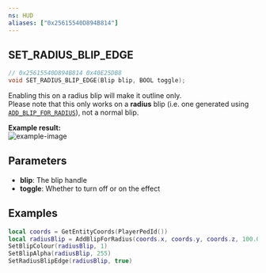 ```yaml
---
ns: HUD
aliases: ["0x25615540D894B814"]
---
```

## SET_RADIUS_BLIP_EDGE

```c
// 0x25615540D894B814 0x40E25DB8
void SET_RADIUS_BLIP_EDGE(Blip blip, BOOL toggle);
```

Enabling this on a radius blip will make it outline only.  
Please note that this only works on a **radius** blip (i.e. one generated using [`ADD_BLIP_FOR_RADIUS`](#_0x46818D79B1F7499A)), not a normal blip.

**Example result:**  
![example-image](https://r2.fivemanage.com/qFztShHCe1bhCDvTI4vxv/Screenshot%202024-08-24%20103807.png)

## Parameters
* **blip**: The blip handle
* **toggle**: Whether to turn off or on the effect

## Examples
```lua
local coords = GetEntityCoords(PlayerPedId())
local radiusBlip = AddBlipForRadius(coords.x, coords.y, coords.z, 100.0) --Radius need to have .0
SetBlipColour(radiusBlip, 1)
SetBlipAlpha(radiusBlip, 255)
SetRadiusBlipEdge(radiusBlip, true)
```
